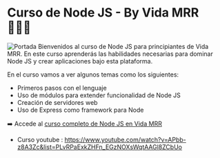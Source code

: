 # Curso de Node JS - By Vida MRR 👨🏻‍💻

![Portada](portada.jpg)
Bienvenidos al curso de Node JS para principiantes de Vida MRR. En este curso aprenderás las habilidades necesarias para dominar Node JS y crear aplicaciones bajo esta plataforma.

En el curso vamos a ver algunos temas como los siguientes:

  - Primeros pasos con el lenguaje
  - Uso de módulos para extender funcionalidad de Node JS
  - Creación de servidores web
  - Uso de Express como framework para Node

➡️ Accede al [curso completo de Node JS en Vida MRR](http://www.vidamrr.com)
* Curso youtube :  https://www.youtube.com/watch?v=APbb-z8A3Zc&list=PLvRPaExkZHFn_EGzNOXsWqtAAGl8ZCbUo


